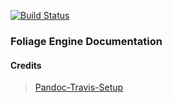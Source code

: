 [![Build Status](https://travis-ci.org/fhnw-foliage-engine/foliage-engine-documentation.svg?branch=master)](https://travis-ci.org/fhnw-foliage-engine/foliage-engine-documentation)

### Foliage Engine Documentation

#### Credits
> [Pandoc-Travis-Setup](https://github.com/livioso/pandoc-travis-setup)





